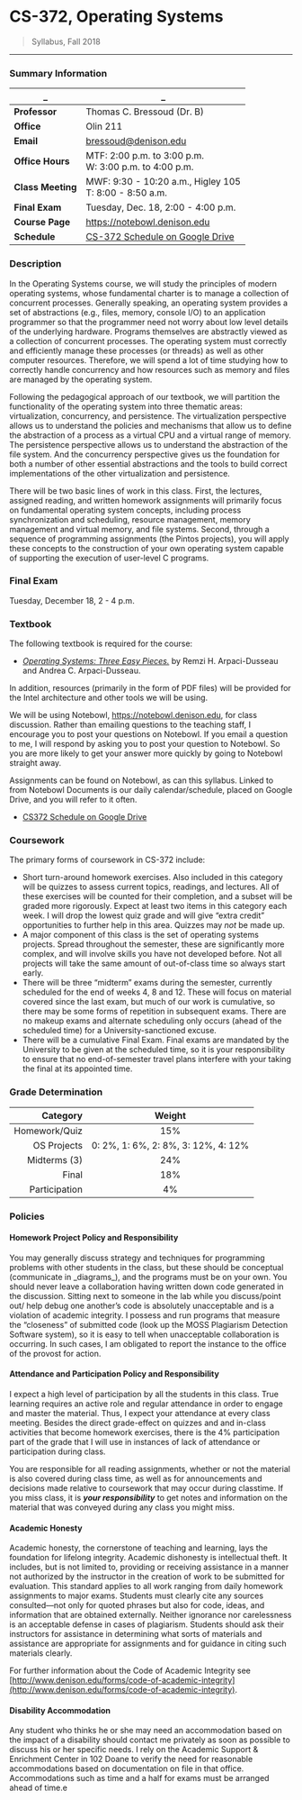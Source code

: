 # CS-372, Operating Systems
 > Syllabus, Fall 2018
---------------------
### Summary Information

_   | _
-----------|------------------
**Professor** | Thomas C. Bressoud (Dr. B)
**Office**    | Olin 211  
**Email**  |  bressoud@denison.edu
**Office Hours**  |  MTF: 2:00 p.m. to 3:00 p.m. <br> W: 3:00 p.m. to 4:00 p.m.
**Class Meeting**  | MWF: 9:30 - 10:20 a.m., Higley 105 <br> T: 8:00 - 8:50 a.m.
**Final Exam**  |  Tuesday, Dec. 18, 2:00 - 4:00 p.m.
**Course Page**  |  https://notebowl.denison.edu
**Schedule**  |  [CS-372 Schedule on Google Drive](https://docs.google.com/spreadsheets/d/1hUUEJAhbeXNBY0t1aUc3dpKbpTLxOpRyWBpboOEYguU/edit?usp=sharing)

### Description

In the Operating Systems course, we will study the principles of modern operating systems, whose fundamental charter is to manage a collection of concurrent processes. Generally speaking, an operating system provides a set of abstractions (e.g., files, memory, console I/O) to an application programmer so that the programmer need not worry about low level details of the underlying hardware. Programs themselves are abstractly viewed as a collection of concurrent processes. The operating system must correctly and efficiently manage these processes (or threads) as well as other computer resources. Therefore, we will spend a lot of time studying how to correctly handle concurrency and how resources such as memory and files are managed by the operating system.

Following the pedagogical approach of our textbook, we will partition the functionality of the operating system into three thematic areas: virtualization, concurrency, and persistence. The virtualization perspective allows us to understand the policies and mechanisms that allow us to define the abstraction of a process as a virtual CPU and a virtual range of memory. The persistence perspective allows us to understand the abstraction of the file system. And the concurrency perspective gives us the foundation for both a number of other essential abstractions and the tools to build correct implementations of the other virtualization and persistence.

There will be two basic lines of work in this class. First, the lectures, assigned reading, and written homework assignments will primarily focus on fundamental operating system concepts, including process synchronization and scheduling, resource management, memory management and virtual memory, and file systems. Second, through a sequence of programming assignments (the Pintos projects), you will apply these concepts to the construction of your own operating system capable of supporting the execution of user-level C programs.

### Final Exam

Tuesday, December 18, 2 - 4 p.m.

### Textbook

The following textbook is required for the course:

*   _[Operating Systems: Three Easy Pieces.](http://www.ostep.org/)_ by Remzi H. Arpaci-Dusseau and Andrea C. Arpaci-Dusseau.

In addition, resources (primarily in the form of PDF files) will be provided for the Intel architecture and other tools we will be using.

We will be using Notebowl, https://notebowl.denison.edu, for class discussion. Rather than emailing questions to the teaching staff, I encourage you to post your questions on Notebowl.  If you email a question to me, I will respond by asking you to post your question to Notebowl.  So you are more likely to get your answer more quickly by going to Notebowl straight away.

Assignments can be found on Notebowl, as can this syllabus.  Linked to from Notebowl Documents is our daily calendar/schedule, placed on Google Drive, and you will refer to it often.
*   [CS372 Schedule on Google Drive](https://docs.google.com/spreadsheets/d/1hUUEJAhbeXNBY0t1aUc3dpKbpTLxOpRyWBpboOEYguU/edit?usp=sharing)

### Coursework

The primary forms of coursework in CS-372 include:

*   Short turn-around homework exercises. Also included in this category will be quizzes to assess current topics, readings, and lectures. All of these exercises will be counted for their completion, and a subset will be graded more rigorously. Expect at least two items in this category each week. I will drop the lowest quiz grade and will give “extra credit” opportunities to further help in this area.  Quizzes may *not* be made up.
*   A major component of this class is the set of operating systems projects. Spread throughout the semester, these are significantly more complex, and will involve skills you have not developed before. Not all projects will take the same amount of out-of-class time so always start early.
*   There will be three “midterm” exams during the semester, currently scheduled for the end of weeks 4, 8 and 12. These will focus on material covered since the last exam, but much of our work is cumulative, so there may be some forms of repetition in subsequent exams. There are no makeup exams and alternate scheduling only occurs (ahead of the scheduled time) for a University-sanctioned excuse.
*   There will be a cumulative Final Exam. Final exams are mandated by the University to be given at the scheduled time, so it is your responsibility to ensure that no end-of-semester travel plans interfere with your taking the final at its appointed time.

### Grade Determination

Category    |   Weight
-----------:|:--------------------------:
Homework/Quiz | 15%
OS Projects   | 0: 2%, 1: 6%, 2: 8%, 3: 12%, 4: 12%
Midterms (3)  | 24%
Final         | 18%
Participation | 4%

### Policies

#### Homework Project Policy and Responsibility

You may generally discuss strategy and techniques for programming problems with other students in the class, but these should be conceptual (communicate in \_diagrams\_), and the programs must be on your own. You should never leave a collaboration having written down code generated in the discussion. Sitting next to someone in the lab while you discuss/point out/ help debug one another’s code is absolutely unacceptable and is a violation of academic integrity. I possess and run programs that measure the “closeness” of submitted code (look up the MOSS Plagiarism Detection Software system), so it is easy to tell when unacceptable collaboration is occurring. In such cases, I am obligated to report the instance to the office of the provost for action.

#### Attendance and Participation Policy and Responsibility

I expect a high level of participation by all the students in this class. True learning requires an active role and regular attendance in order to engage and master the material. Thus, I expect your attendance at every class meeting. Besides the direct grade-effect on quizzes and and in-class activities that become homework exercises, there is the 4% participation part of the grade that I will use in instances of lack of attendance or participation during class.

You are responsible for all reading assignments, whether or not the material is also covered during class time, as well as for announcements and decisions made relative to coursework that may occur during classtime. If you miss class, it is **_your responsibility_** to get notes and information on the material that was conveyed during any class you might miss.

#### Academic Honesty

Academic honesty, the cornerstone of teaching and learning, lays the foundation for lifelong integrity. Academic dishonesty is intellectual theft. It includes, but is not limited to, providing or receiving assistance in a manner not authorized by the instructor in the creation of work to be submitted for evaluation. This standard applies to all work ranging from daily homework assignments to major exams. Students must clearly cite any sources consulted—not only for quoted phrases but also for code, ideas, and information that are obtained externally. Neither ignorance nor carelessness is an acceptable defense in cases of plagiarism. Students should ask their instructors for assistance in determining what sorts of materials and assistance are appropriate for assignments and for guidance in citing such materials clearly.

For further information about the Code of Academic Integrity see [http://www.denison.edu/forms/code-of-academic-integrity](http://www.denison.edu/forms/code-of-academic-integrity).

#### Disability Accommodation

Any student who thinks he or she may need an accommodation based on the impact of a disability should contact me privately as soon as possible to discuss his or her specific needs. I rely on the Academic Support & Enrichment Center in 102 Doane to verify the need for reasonable accommodations based on documentation on file in that office. Accommodations such as time and a half for exams must be arranged ahead of time.e
